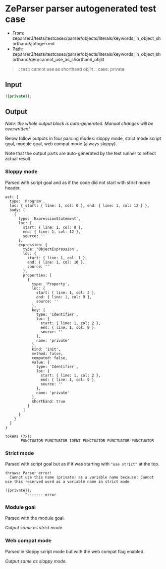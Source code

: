 # ZeParser parser autogenerated test case

- From: zeparser3/tests/testcases/parser/objects/literals/keywords_in_object_shorthand/autogen.md
- Path: zeparser3/tests/testcases/parser/objects/literals/keywords_in_object_shorthand/gen/cannot_use_as_shorthand_objlit

> :: test: cannot use as shorthand objlit
> :: case: private

## Input


`````js
({private});
`````

## Output

_Note: the whole output block is auto-generated. Manual changes will be overwritten!_

Below follow outputs in four parsing modes: sloppy mode, strict mode script goal, module goal, web compat mode (always sloppy).

Note that the output parts are auto-generated by the test runner to reflect actual result.

### Sloppy mode

Parsed with script goal and as if the code did not start with strict mode header.

`````
ast: {
  type: 'Program',
  loc: { start: { line: 1, col: 0 }, end: { line: 1, col: 12 } },
  body: [
    {
      type: 'ExpressionStatement',
      loc: {
        start: { line: 1, col: 0 },
        end: { line: 1, col: 12 },
        source: ''
      },
      expression: {
        type: 'ObjectExpression',
        loc: {
          start: { line: 1, col: 1 },
          end: { line: 1, col: 10 },
          source: ''
        },
        properties: [
          {
            type: 'Property',
            loc: {
              start: { line: 1, col: 2 },
              end: { line: 1, col: 9 },
              source: ''
            },
            key: {
              type: 'Identifier',
              loc: {
                start: { line: 1, col: 2 },
                end: { line: 1, col: 9 },
                source: ''
              },
              name: 'private'
            },
            kind: 'init',
            method: false,
            computed: false,
            value: {
              type: 'Identifier',
              loc: {
                start: { line: 1, col: 2 },
                end: { line: 1, col: 9 },
                source: ''
              },
              name: 'private'
            },
            shorthand: true
          }
        ]
      }
    }
  ]
}

tokens (7x):
       PUNCTUATOR PUNCTUATOR IDENT PUNCTUATOR PUNCTUATOR PUNCTUATOR
`````

### Strict mode

Parsed with script goal but as if it was starting with `"use strict"` at the top.

`````
throws: Parser error!
  Cannot use this name (private) as a variable name because: Cannot use this reserved word as a variable name in strict mode

({private});
         ^------- error
`````


### Module goal

Parsed with the module goal.

_Output same as strict mode._

### Web compat mode

Parsed in sloppy script mode but with the web compat flag enabled.

_Output same as sloppy mode._
